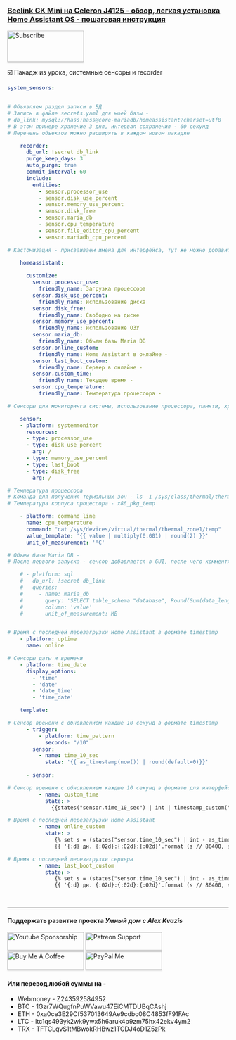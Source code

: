 ### [Beelink GK Mini на Celeron J4125 - обзор, легкая установка Home Assistant OS - пошаговая инструкция](https://youtu.be/i4bp-s20Dm8)

<a href="https://www.youtube.com/channel/UCcq9onYHbs6go3kDpfBoqhg?sub_confirmation=1" target="_blank"><img src="https://raw.githubusercontent.com/kvazis/training/master/lessons/img/subscribe.png" alt="Subscribe" style="height: 71px !important;width: 174px !important;box-shadow: 0px 3px 2px 0px rgba(190, 190, 190, 0.5) !important;-webkit-box-shadow: 0px 3px 2px 0px rgba(190, 190, 190, 0.5) !important;" ></a>

:ballot_box_with_check: Пакадж из урока, системные сенсоры и recorder

```yaml
system_sensors:


# Объявляем раздел записи в БД. 
# Запись в файле secrets.yaml для моей базы - 
# db_link: mysql://hass:hass@core-mariadb/homeassistant?charset=utf8
# В этом примере хранение 3 дня, интервал сохранения - 60 секунд
# Перечень объектов можно расширять в каждом новом пакадже

    recorder:
      db_url: !secret db_link
      purge_keep_days: 3
      auto_purge: true
      commit_interval: 60
      include:
        entities:
          - sensor.processor_use
          - sensor.disk_use_percent
          - sensor.memory_use_percent
          - sensor.disk_free
          - sensor.maria_db
          - sensor.cpu_temperature
          - sensor.file_editor_cpu_percent
          - sensor.mariadb_cpu_percent

# Кастомизация - присваиваем имена для интерфейса, тут же можно добавить иконки и device_class
          
    homeassistant:

      customize:
        sensor.processor_use:
          friendly_name: Загрузка процессора
        sensor.disk_use_percent:
          friendly_name: Использование диска
        sensor.disk_free:
          friendly_name: Свободно на диске
        sensor.memory_use_percent:
          friendly_name: Использование ОЗУ
        sensor.maria_db:
          friendly_name: Объем базы Maria DB
        sensor.online_custom:
          friendly_name: Home Assistant в онлайне -
        sensor.last_boot_custom:
          friendly_name: Сервер в онлайне -
        sensor.custom_time:
          friendly_name: Текущее время -
        sensor.cpu_temperature:
          friendly_name: Температура процессора -

# Сенсоры для мониторинга системы, использование процессора, памяти, хранилища

    sensor:    
    - platform: systemmonitor
      resources:
      - type: processor_use
      - type: disk_use_percent
        arg: /
      - type: memory_use_percent
      - type: last_boot
      - type: disk_free
        arg: /

# Температура процессора
# Команда для получения термальных зон - ls -1 /sys/class/thermal/thermal_zone*/type | xargs -I % sh -c "echo % ; cat %"
# Температура корпуса процессора - x86_pkg_temp

    - platform: command_line
      name: cpu_temperature
      command: "cat /sys/devices/virtual/thermal/thermal_zone1/temp"
      value_template: '{{ value | multiply(0.001) | round(2) }}'
      unit_of_measurement: '°C'

# Объем базы Maria DB - 
# После первого запуска - сенсор добавляется в GUI, после чего комментируем его тут

    # - platform: sql
    #   db_url: !secret db_link
    #   queries:
    #     - name: maria_db
    #       query: 'SELECT table_schema "database", Round(Sum(data_length + index_length) / 1048576, 2) "value" FROM information_schema.tables WHERE table_schema="homeassistant" GROUP BY table_schema;'
    #       column: 'value'
    #       unit_of_measurement: MB


# Время с последней перезагрузки Home Assistant в формате timestamp
    - platform: uptime
      name: online

# Сенсоры даты и времени
    - platform: time_date
      display_options:
        - 'time'
        - 'date'
        - 'date_time'
        - 'time_date'

    template:

# Сенсор времени с обновлением каждые 10 секунд в формате timestamp   
      - trigger:
          - platform: time_pattern
            seconds: "/10"
        sensor:
          - name: time_10_sec
            state: '{{ as_timestamp(now()) | round(default=0)}}'
            
      - sensor:

# Сенсор времени с обновлением каждые 10 секунд в формате для интерфейса        
          - name: custom_time
            state: >
              {{states("sensor.time_10_sec") | int | timestamp_custom("%H:%M:%S") }}

# Время с последней перезагрузки Home Assistant
          - name: online_custom
            state: >
               {% set s = (states("sensor.time_10_sec") | int - as_timestamp(states('sensor.online')) | int) %}
               {{ '{:d} дн. {:02d}:{:02d}:{:02d}'.format (s // 86400, s % 86400 // 3600, s % 3600 // 60, s % 60) }}

# Время с последней перезагрузки сервера
          - name: last_boot_custom
            state: >
               {% set s = (states("sensor.time_10_sec") | int - as_timestamp(states('sensor.last_boot')) | int) %}
               {{ '{:d} дн. {:02d}:{:02d}:{:02d}'.format (s // 86400, s % 86400 // 3600, s % 3600 // 60, s % 60) }}

        
```

____
#### Поддержать развитие проекта *Умный дом с Alex Kvazis*    
<a href="https://www.youtube.com/channel/UCcq9onYHbs6go3kDpfBoqhg/join" target="_blank"><img src="https://raw.githubusercontent.com/kvazis/training/master/lessons/img/youtube.png" alt="Youtube Sponsorship" style="height: 41px !important;width: 174px !important;box-shadow: 0px 3px 2px 0px rgba(190, 190, 190, 0.5) !important;-webkit-box-shadow: 0px 3px 2px 0px rgba(190, 190, 190, 0.5) !important;" ></a>
<a href="https://www.patreon.com/alex_kvazis" target="_blank"><img src="https://raw.githubusercontent.com/kvazis/training/master/lessons/img/patreon-button.png" alt="Patreon Support" style="height: 41px !important;width: 174px !important;box-shadow: 0px 3px 2px 0px rgba(190, 190, 190, 0.5) !important;-webkit-box-shadow: 0px 3px 2px 0px rgba(190, 190, 190, 0.5) !important;" ></a>
<a href="https://www.buymeacoffee.com/greatkvazis" target="_blank"><img src="https://raw.githubusercontent.com/kvazis/training/master/lessons/img/buymeacoffee.png" alt="Buy Me A Coffee" style="height: 41px !important;width: 174px !important;box-shadow: 0px 3px 2px 0px rgba(190, 190, 190, 0.5) !important;-webkit-box-shadow: 0px 3px 2px 0px rgba(190, 190, 190, 0.5) !important;" ></a>
<a href="https://www.paypal.com/paypalme/greatkvazis" target="_blank"><img src="https://raw.githubusercontent.com/kvazis/training/master/lessons/img/paypal.png" alt="PayPal Me" style="height: 41px !important;width: 174px !important;box-shadow: 0px 3px 2px 0px rgba(190, 190, 190, 0.5) !important;-webkit-box-shadow: 0px 3px 2px 0px rgba(190, 190, 190, 0.5) !important;" ></a>

#### Или перевод любой суммы на -     
* Webmoney - Z243592584952
* BTC - 1Gzr7WQugfnPuWVawu47EiCMTDUBqCAshj
* ETH - 0xa0ce3E29Cf537013649Ae9cdbc08C4853fF91FAc
* LTC - ltc1qs493yk2wk9ywx5h6aruk4p9zm75hx42ekv4ym2
* TRX - TFTCLqvS1tMBwokRHBwz1TCDJ4oD1Z5zPk